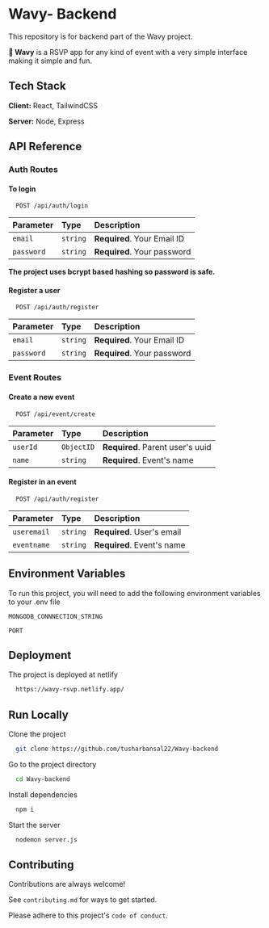 
# Wavy- Backend

This repository is for backend part of the Wavy project.

**👋 Wavy** is a RSVP app for any kind of event with a very simple interface making it simple and fun.


## Tech Stack

**Client:** React,  TailwindCSS

**Server:** Node, Express


## API Reference

### Auth Routes

#### To login

```http
  POST /api/auth/login
```

| Parameter | Type     | Description                |
| :-------- | :------- | :------------------------- |
| `email` | `string` | **Required**. Your Email ID |
| `password` | `string` | **Required**. Your password |

**The project uses bcrypt based hashing so password is safe.**

#### Register a user

```http
  POST /api/auth/register
```

| Parameter | Type     | Description                |
| :-------- | :------- | :------------------------- |
| `email` | `string` | **Required**. Your Email ID |
| `password` | `string` | **Required**. Your password |

### Event Routes

#### Create a new event

```http
  POST /api/event/create
```

| Parameter | Type     | Description                |
| :-------- | :------- | :------------------------- |
| `userId` | `ObjectID` | **Required**. Parent user's uuid |
| `name` | `string` | **Required**. Event's name |



#### Register in an event

```http
  POST /api/auth/register
```

| Parameter | Type     | Description                |
| :-------- | :------- | :------------------------- |
| `useremail` | `string` | **Required**. User's email |
| `eventname` | `string` | **Required**. Event's name |




## Environment Variables

To run this project, you will need to add the following environment variables to your .env file

`MONGODB_CONNNECTION_STRING`

`PORT`


## Deployment

The project is deployed at netlify

```bash
  https://wavy-rsvp.netlify.app/
```


## Run Locally

Clone the project

```bash
  git clone https://github.com/tusharbansal22/Wavy-backend
```

Go to the project directory

```bash
  cd Wavy-backend
```

Install dependencies

```bash
  npm i
```

Start the server

```bash
  nodemon server.js
```


## Contributing

Contributions are always welcome!

See `contributing.md` for ways to get started.

Please adhere to this project's `code of conduct`.


